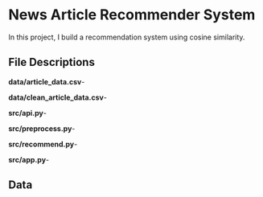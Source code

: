 # News Article Recommender System

In this project, I build a recommendation system using cosine similarity.  

## File Descriptions
**data/article_data.csv**- 

**data/clean_article_data.csv**- 

**src/api.py**- 

**src/preprocess.py**- 

**src/recommend.py**- 

**src/app.py**- 

## Data
